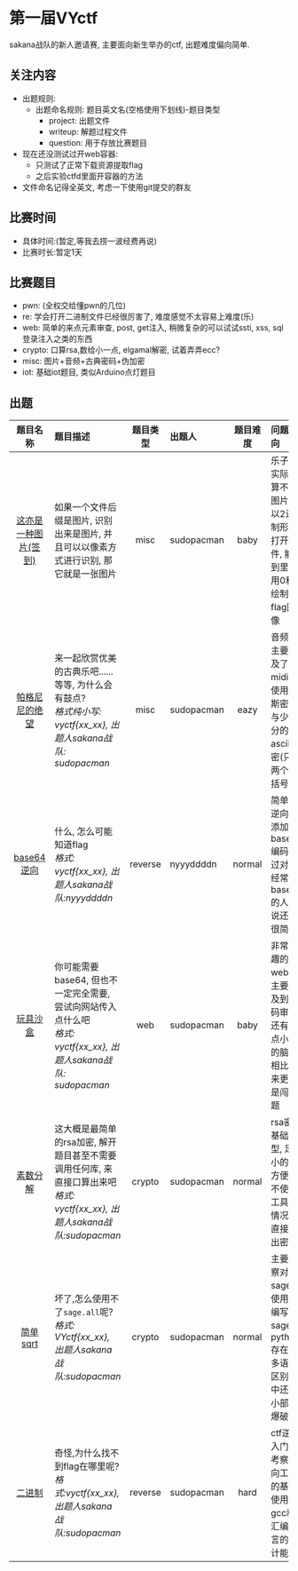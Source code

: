 # 第一届VYctf
sakana战队的新人邀请赛, 主要面向新生举办的ctf, 出题难度偏向简单.

## 关注内容
- 出题规则:
    - 出题命名规则: 题目英文名(空格使用下划线)-题目类型
        - project: 出题文件
        - writeup: 解题过程文件
        - question: 用于存放比赛题目
- 现在还没测试过开web容器:
    - 只测试了正常下载资源提取flag
    - 之后实验ctfd里面开容器的方法
- 文件命名记得全英文, 考虑一下使用git提交的群友

## 比赛时间
* 具体时间:(暂定,等我去捞一波经费再说)
* 比赛时长:暂定1天

## 比赛题目
* pwn: (全权交给懂pwn的几位)
* re: 学会打开二进制文件已经很厉害了, 难度感觉不太容易上难度(乐)
* web: 简单的来点元素审查, post, get注入, 稍微复杂的可以试试ssti, xss, sql登录注入之类的东西 
* crypto: 口算rsa,数给小一点, elgamal解密, 试着弄弄ecc?
* misc: 图片+音频+古典密码+伪加密
* iot: 基础iot题目, 类似Arduino点灯题目

## 出题
|                                 题目名称                                 | 题目描述                                                                                                                   | 题目类型 | 出题人      | 题目难度 | 问题指向                                                                   |                   flag                    |
| :---------------------------------------------------------------------: | :------------------------------------------------------------------------------------------------------------------------ | :-----: | :--------- | :-----: | :------------------------------------------------------------------------ | :---------------------------------------: |
| [这亦是一种图片(签到)](./this_is_still_a_picture-misc/writeup/README.md) | 如果一个文件后缀是图片, 识别出来是图片, 并且可以以像素方式进行识别, 那它就是一张图片                                             |   misc   | sudopacman |   baby   | 乐子题, 实际上算不上图片题, 以2进制形式打开文件, 能看到里面用0和1绘制了flag图像 |              vyctf{Kfc_vw50}              |
|      [帕格尼尼的绝望](./paganini_is_despair-misc/writeup/README.md)      | 来一起欣赏优美的古典乐吧......等等, 为什么会有鼓点?<br>*格式纯小写: vyctf{xx_xx},  出题人sakana战队: sudopacman*<br>            |   misc   | sudopacman |   eazy   | 音频题, 主要涉及了midi的使用, 摩斯密码, 与少部分的ascii解密(只有两个中括号)     |             vyctf{fxxk_drum}              |
|                 [base64逆向](./ez_base64_re/writeup.md)                 | 什么, 怎么可能知道flag<br>*格式: vyctf{xx_xx}, 出题人sakana战队:nyyyddddn*<br>                                               | reverse  | nyyyddddn  |  normal  | 简单的逆向题, 添加了base64编码, 不过对于经常看base64的人来说还是很简单         |          vyctf{W31c0m3_70_vyc7f}          |
|             [玩具沙盒](./ez_baby_box-web/writeup/README.md)              | 你可能需要base64, 但也不一定完全需要, 尝试向网站传入点什么吧<br>*格式: vyctf{xx_xx},  出题人sakana战队: sudopacman*<br>         |   web    | sudopacman |   baby   | 非常有趣的web题, 主要涉及到代码审计, 还有一点小小的脑洞, 相比起来更像是闯关题    |     vyctf{th1s_is_c0de9ate_baby_b0x}      |
|              [素数分解](./ez_rsa-crypto/writeup/README.md)               | 这大概是最简单的rsa加密, 解开题目甚至不需要调用任何库, 来直接口算出来吧<br>*格式: vyctf{xx_xx}, 出题人sakana战队:sudopacman*<br> |  crypto  | sudopacman |  normal  | rsa密码基础题型, 足够小的数方便在不使用工具的情况下直接得出密码                 |       vyctf{R5a_1s_M0dern_pA55w0rd}       |
|        [简单sqrt](./Nice_to_meet_sage-crypto/writeup/README.md)         | 坏了,怎么使用不了`sage.all`呢?<br>*格式: VYctf{xx_xx}, 出题人sakana战队:sudopacman*<br>                                      |  crypto  | sudopacman |  normal  | 主要考察对sage的使用, 在编写中sage与python存在很多语法区别, 其中还有小部分爆破  |  VYctf{We_need_4_M0re_effect1ve_Meth0d}   |
|                  [二进制](./binary/writeup/README.md)                   | 奇怪,为什么找不到flag在哪里呢?<br>*格式:vyctf{xx_xx}, 出题人sakana战队:sudopacman*<br>                                        | reverse  | sudopacman |   hard   | ctf逆向入门题, 考察逆向工具的基本使用与gcc和汇编语言的审计能力                 | vyctf{Shl_1s_M0ve_the_b1n4ry_t0_the_left} |
